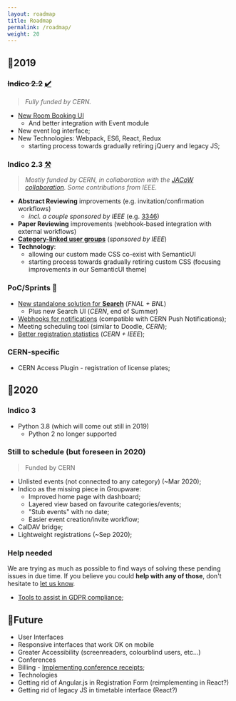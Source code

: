 ```yaml
---
layout: roadmap
title: Roadmap
permalink: /roadmap/
weight: 20
---
```

## :pushpin:2019

### ~~Indico 2.2~~ [:heavy_check_mark:](https://github.com/indico/indico/projects/2)

> *Fully funded by CERN.*

* [New Room Booking UI](https://getindico.io/indico/update/release/milestone/2019/02/22/indico-2-2-news.html)
    - And better integration with Event module
* New event log interface;
* New Technologies: Webpack, ES6, React, Redux
    - starting process towards gradually retiring jQuery and legacy JS;

### **Indico 2.3** [:hammer_and_pick:](https://github.com/indico/indico/projects/3)

> *Mostly funded by CERN, in collaboration with the [JACoW collaboration](http://jacow.org/).
> Some contributions from IEEE.*

* **Abstract Reviewing** improvements (e.g. invitation/confirmation workflows)
    - *incl. a couple sponsored by IEEE* (e.g. [3346](https://github.com/indico/indico/issues/3346))
* **Paper Reviewing** improvements (webhook-based integration with external workflows)
* [**Category-linked user groups**](https://github.com/indico/indico/issues/3040) (*sponsored by IEEE*)
* **Technology**:
    - allowing our custom made CSS co-exist with SemanticUI
    - starting process towards gradually retiring custom CSS (focusing improvements in our SemanticUI theme)

### PoC/Sprints :runner:
 * [New standalone solution for **Search**](https://talk.getindico.io/t/search-plugin-development/744) (*FNAL + BNL*)
   - Plus new Search UI (*CERN*, end of Summer)
 * [Webhooks for notifications](https://github.com/indico/indico/pull/3944) (compatible with CERN Push Notifications);
 * Meeting scheduling tool (similar to Doodle, *CERN*);
 * [Better registration statistics](https://github.com/indico/indico/issues/3341) (*CERN + IEEE*);

### CERN-specific
 * CERN Access Plugin - registration of license plates;

## :pushpin:2020

### Indico 3
* Python 3.8 (which will come out still in 2019)
    - Python 2 no longer supported

### Still to schedule (but foreseen in 2020)
> Funded by CERN

* Unlisted events (not connected to any category) (~Mar 2020);
* Indico as the missing piece in Groupware:
    - Improved home page with dashboard;
    - Layered view based on favourite categories/events;
    - "Stub events" with no date;
    - Easier event creation/invite workflow;
* CalDAV bridge;
* Lightweight registrations (~Sep 2020);

### Help needed

We are trying as much as possible to find ways of solving these pending issues in due time. If you believe you could **help with any of those**, don't hesitate to [let us know](mailto:indico-team@cern.ch).

* [Tools to assist in GDPR compliance](https://github.com/indico/indico/issues/1415);

## :pushpin:Future

* User Interfaces
* Responsive interfaces that work OK on mobile
* Greater Accessibility (screenreaders, colourblind users, etc...)
* Conferences
* Billing - [Implementing conference receipts](https://github.com/indico/indico/issues/751);
* Technologies
* Getting rid of Angular.js in Registration Form (reimplementing in React?)
* Getting rid of legacy JS in timetable interface (React?)
